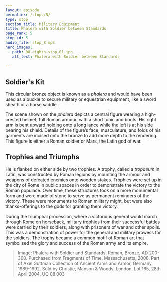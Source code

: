 ```yaml
---
layout: episode
permalink: /stops/5/
type: stop
section_title: Military Equipment
title: Phalera with Soldier between Standards
page_rank: 5
stop_id: 5
audio_file: stop_8.mp3
hero_images:
 - path: 08-eighth-stop-01.jpg
   alt_text: Phalera with Soldier between Standards
 
---
```


## Soldier's Kit
This circular bronze object is known as a <i>phalera</i> and would have been used as a buckle to secure military or equestrian equipment, like a sword sheath or a horse saddle. 

The scene shown on the <i>phalera</i> depicts a central figure wearing a high-crested helmet, full Roman armour, with a short tunic and boots. His right arm is bent upward holding onto a long lance while the left is at his side bearing his shield. Details of the figure’s face, musculature, and folds of his garments are incised onto the bronze to add more depth to the rendering. This figure is either a Roman soldier or Mars, the Latin god of war. 

## Trophies and Triumphs
He is flanked on either side by two trophies. A trophy, called a <i>tropaeum</i> in Latin, was constructed by Roman legions by mounting the armour and weapons of defeated enemies onto wooden stakes. Trophies were set up in the city of Rome in public spaces in order to demonstrate the victory to the Roman populace. Over time, these structures took on a more monumental form and were made of stone to serve as permanent reminders of the victory. These were monuments to Roman military might, but were also thanks-offerings to the gods for granting them victory. 

During the triumphal procession, where a victorious general would march through Rome on horseback, military trophies from their successful battles were carried by their soldiers, along with prisoners of war and other spoils. This was a demonstration of power for the general and military prowess for the soldiers. The trophy became a common motif of Roman art that symbolised the glory and success of the Roman army and its empire. 

> Image: Phalera with Soldier and Standards, Roman, Bronze, AD 200-300. Purchased from Fragments of Time, Massachusetts, 2008. Part of Axel Guttman Collection of Ancient Arms and Armor, Germany, 1989-1992. Sold by Christie, Manson & Woods, London, Lot 165, 28th April 2004. UQ 08.003
